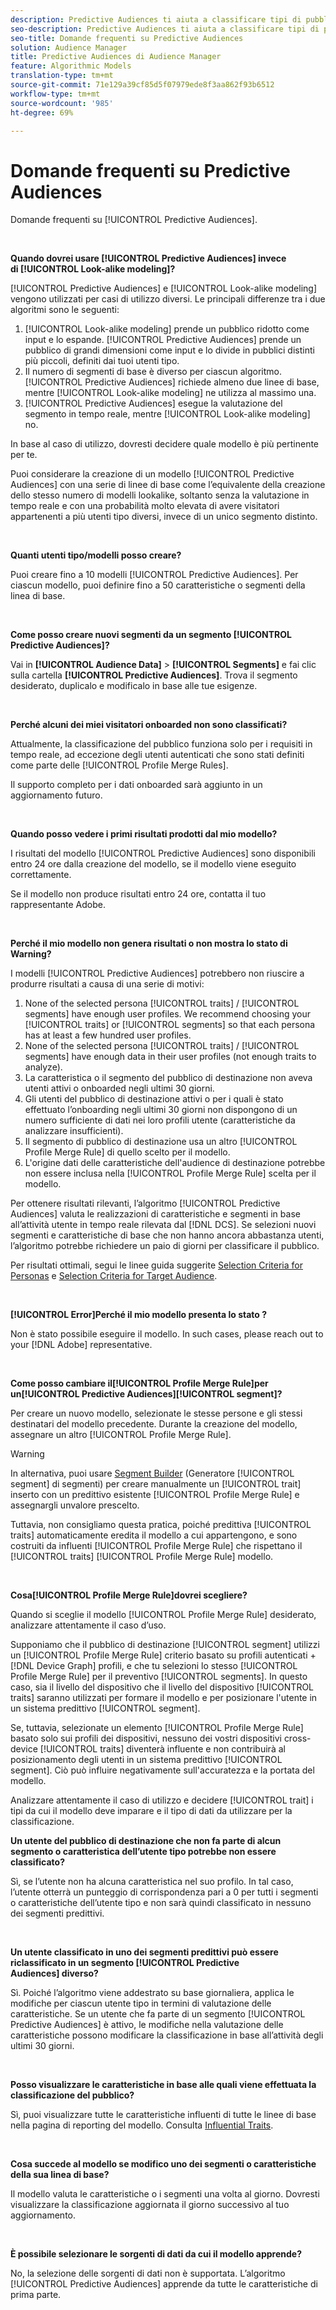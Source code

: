 ```yaml
---
description: Predictive Audiences ti aiuta a classificare tipi di pubblico sconosciuti in utenti tipo distinti in tempo reale utilizzando la scienza dei dati.
seo-description: Predictive Audiences ti aiuta a classificare tipi di pubblico sconosciuti in utenti tipo distinti in tempo reale utilizzando la scienza dei dati.
seo-title: Domande frequenti su Predictive Audiences
solution: Audience Manager
title: Predictive Audiences di Audience Manager
feature: Algorithmic Models
translation-type: tm+mt
source-git-commit: 71e129a39cf85d5f07979ede8f3aa862f93b6512
workflow-type: tm+mt
source-wordcount: '985'
ht-degree: 69%

---
```



# Domande frequenti su Predictive Audiences

Domande frequenti su [!UICONTROL Predictive Audiences].

 

**Quando dovrei usare [!UICONTROL Predictive Audiences] invece di [!UICONTROL Look-alike modeling]?**

[!UICONTROL Predictive Audiences] e [!UICONTROL Look-alike modeling] vengono utilizzati per casi di utilizzo diversi. Le principali differenze tra i due algoritmi sono le seguenti:

1. [!UICONTROL Look-alike modeling] prende un pubblico ridotto come input e lo espande. [!UICONTROL Predictive Audiences] prende un pubblico di grandi dimensioni come input e lo divide in pubblici distinti più piccoli, definiti dai tuoi utenti tipo.
1. Il numero di segmenti di base è diverso per ciascun algoritmo. [!UICONTROL Predictive Audiences] richiede almeno due linee di base, mentre [!UICONTROL Look-alike modeling] ne utilizza al massimo una.
1. [!UICONTROL Predictive Audiences] esegue la valutazione del segmento in tempo reale, mentre [!UICONTROL Look-alike modeling] no.

In base al caso di utilizzo, dovresti decidere quale modello è più pertinente per te.

Puoi considerare la creazione di un modello [!UICONTROL Predictive Audiences] con una serie di linee di base come l’equivalente della creazione dello stesso numero di modelli lookalike, soltanto senza la valutazione in tempo reale e con una probabilità molto elevata di avere visitatori appartenenti a più utenti tipo diversi, invece di un unico segmento distinto.

 

**Quanti utenti tipo/modelli posso creare?**

Puoi creare fino a 10 modelli [!UICONTROL Predictive Audiences]. Per ciascun modello, puoi definire fino a 50 caratteristiche o segmenti della linea di base.

 

**Come posso creare nuovi segmenti da un segmento [!UICONTROL Predictive Audiences]?**

Vai in **[!UICONTROL Audience Data]** > **[!UICONTROL Segments]** e fai clic sulla cartella **[!UICONTROL Predictive Audiences]**. Trova il segmento desiderato, duplicalo e modificalo in base alle tue esigenze.

 

**Perché alcuni dei miei visitatori onboarded non sono classificati?**

Attualmente, la classificazione del pubblico funziona solo per i requisiti in tempo reale, ad eccezione degli utenti autenticati che sono stati definiti come parte delle [!UICONTROL Profile Merge Rules].

Il supporto completo per i dati onboarded sarà aggiunto in un aggiornamento futuro.

 

**Quando posso vedere i primi risultati prodotti dal mio modello?**

I risultati del modello [!UICONTROL Predictive Audiences] sono disponibili entro 24 ore dalla creazione del modello, se il modello viene eseguito correttamente.

Se il modello non produce risultati entro 24 ore, contatta il tuo rappresentante Adobe.

 

**Perché il mio modello non genera risultati o non mostra lo stato di Warning?**

I modelli [!UICONTROL Predictive Audiences] potrebbero non riuscire a produrre risultati a causa di una serie di motivi:

1. None of the selected persona [!UICONTROL traits] / [!UICONTROL segments] have enough user profiles. We recommend choosing your [!UICONTROL traits] or [!UICONTROL segments] so that each persona has at least a few hundred user profiles.
1. None of the selected persona [!UICONTROL traits] / [!UICONTROL segments] have enough data in their user profiles (not enough traits to analyze).
1. La caratteristica o il segmento del pubblico di destinazione non aveva utenti attivi o onboarded negli ultimi 30 giorni.
1. Gli utenti del pubblico di destinazione attivi o per i quali è stato effettuato l’onboarding negli ultimi 30 giorni non dispongono di un numero sufficiente di dati nei loro profili utente (caratteristiche da analizzare insufficienti).
1. Il segmento di pubblico di destinazione usa un altro [!UICONTROL Profile Merge Rule] di quello scelto per il modello.
1. L&#39;origine dati delle caratteristiche dell&#39;audience di destinazione potrebbe non essere inclusa nella [!UICONTROL Profile Merge Rule] scelta per il modello.

Per ottenere risultati rilevanti, l’algoritmo [!UICONTROL Predictive Audiences] valuta le realizzazioni di caratteristiche e segmenti in base all’attività utente in tempo reale rilevata dal [!DNL DCS]. Se selezioni nuovi segmenti e caratteristiche di base che non hanno ancora abbastanza utenti, l’algoritmo potrebbe richiedere un paio di giorni per classificare il pubblico.

Per risultati ottimali, segui le linee guida suggerite [Selection Criteria for Personas](../features/algorithmic-models/predictive-audiences.md#selection-personas) e [Selection Criteria for Target Audience](../features/algorithmic-models/predictive-audiences.md#selection-audience).

 

**[!UICONTROL Error]Perché il mio modello presenta lo stato ?**

Non è stato possibile eseguire il modello. In such cases, please reach out to your [!DNL Adobe] representative.

 

**Come posso cambiare il[!UICONTROL Profile Merge Rule]per un[!UICONTROL Predictive Audiences][!UICONTROL segment]?**

Per creare un nuovo modello, selezionate le stesse persone e gli stessi destinatari del modello precedente. Durante la creazione del modello, assegnare un altro [!UICONTROL Profile Merge Rule].

>[!WARNING]
> In alternativa, puoi usare [Segment Builder](../features/segments/segment-builder.md) (Generatore [!UICONTROL segment] di segmenti) per creare manualmente un [!UICONTROL trait] inserto con un predittivo esistente [!UICONTROL Profile Merge Rule] e assegnargli unvalore prescelto.
> 
> Tuttavia, non consigliamo questa pratica, poiché predittiva [!UICONTROL traits] automaticamente eredita il modello a cui appartengono, e sono costruiti da influenti [!UICONTROL Profile Merge Rule] che rispettano il [!UICONTROL traits] [!UICONTROL Profile Merge Rule] modello.

 

**Cosa[!UICONTROL Profile Merge Rule]dovrei scegliere?**

Quando si sceglie il modello [!UICONTROL Profile Merge Rule] desiderato, analizzare attentamente il caso d’uso.

Supponiamo che il pubblico di destinazione [!UICONTROL segment] utilizzi un [!UICONTROL Profile Merge Rule] criterio basato su profili autenticati + [!DNL Device Graph] profili, e che tu selezioni lo stesso [!UICONTROL Profile Merge Rule] per il preventivo [!UICONTROL segments]. In questo caso, sia il livello del dispositivo che il livello del dispositivo [!UICONTROL traits] saranno utilizzati per formare il modello e per posizionare l&#39;utente in un sistema predittivo [!UICONTROL segment].

Se, tuttavia, selezionate un elemento [!UICONTROL Profile Merge Rule] basato solo sui profili dei dispositivi, nessuno dei vostri dispositivi cross-device [!UICONTROL traits] diventerà influente e non contribuirà al posizionamento degli utenti in un sistema predittivo [!UICONTROL segment]. Ciò può influire negativamente sull&#39;accuratezza e la portata del modello.

Analizzare attentamente il caso di utilizzo e decidere [!UICONTROL trait] i tipi da cui il modello deve imparare e il tipo di dati da utilizzare per la classificazione.

**Un utente del pubblico di destinazione che non fa parte di alcun segmento o caratteristica dell’utente tipo potrebbe non essere classificato?**

Sì, se l’utente non ha alcuna caratteristica nel suo profilo. In tal caso, l’utente otterrà un punteggio di corrispondenza pari a 0 per tutti i segmenti o caratteristiche dell’utente tipo e non sarà quindi classificato in nessuno dei segmenti predittivi.

 

**Un utente classificato in uno dei segmenti predittivi può essere riclassificato in un segmento [!UICONTROL Predictive Audiences] diverso?**

Sì. Poiché l’algoritmo viene addestrato su base giornaliera, applica le modifiche per ciascun utente tipo in termini di valutazione delle caratteristiche. Se un utente che fa parte di un segmento [!UICONTROL Predictive Audiences] è attivo, le modifiche nella valutazione delle caratteristiche possono modificare la classificazione in base all’attività degli ultimi 30 giorni.

 

**Posso visualizzare le caratteristiche in base alle quali viene effettuata la classificazione del pubblico?**

Sì, puoi visualizzare tutte le caratteristiche influenti di tutte le linee di base nella pagina di reporting del modello. Consulta [Influential Traits](../features/algorithmic-models/predictive-audiences-reporting.md#influential-traits).

 

**Cosa succede al modello se modifico uno dei segmenti o caratteristiche della sua linea di base?**

Il modello valuta le caratteristiche o i segmenti una volta al giorno. Dovresti visualizzare la classificazione aggiornata il giorno successivo al tuo aggiornamento.

 

**È possibile selezionare le sorgenti di dati da cui il modello apprende?**

No, la selezione delle sorgenti di dati non è supportata. L’algoritmo [!UICONTROL Predictive Audiences] apprende da tutte le caratteristiche di prima parte.